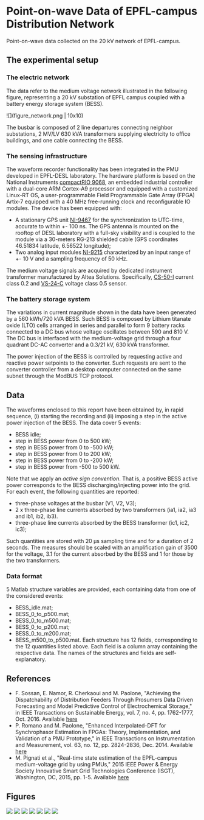 # Point-on-wave Data of EPFL-campus Distribution Network
Point-on-wave data collected on the 20 kV network of EPFL-campus.

## The experimental setup
### The electric network
The data refer to the medium voltage network illustrated in the following figure, representing a 20 kV substation of EPFL campus coupled with a battery energy storage system (BESS).

![](figure_network.png | 10x10)

The busbar is composed of 2 line departures connecting neighbor substations, 2 MV/LV 630 kVA transformers supplying electricity to office buildings, and one cable connecting the BESS. 

### The sensing infrastructure
The waveform recorder functionality has been integrated in the PMU developed in EPFL-DESL laboratory.
The hardware platform is based on the National Instruments [compactRIO 9068](http://www.ni.com/pdf/manuals/376007a_02.pdf), an embedded industrial controller with a dual-core ARM Cortex-A9 processor and equipped with a customized Linux-RT OS, a user-programmable Field Programmable Gate Array (FPGA) Artix-7 equipped with a 40 MHz free-running clock and reconfigurable IO modules. 
The device has been equipped with:
* A stationary GPS unit [NI-9467](http://www.ni.com/datasheet/pdf/en/ds-537) for the synchronization to UTC-time, accurate to within +- 100 ns. The GPS antenna is mounted on the rooftop of DESL laboratory with a full-sky visibility and is coupled to the module via a 30-meters RG-213 shielded cable (GPS coordinates 46.51834 latitude, 6.56522 longitude);
* Two analog input modules [NI-9215](http://www.ni.com/pdf/manuals/373779a_02.pdf) characterized by an input range of +- 10 V and a sampling frequency of 50 kHz.

The medium voltage signals are acquired by dedicated instrument transformer manufactured by Altea Solutions. Specifically, [CS-50-I](http://www.alteasolutions.com/pdf/Datasheet%20CS-50-I%20Altea) current class 0.2 and [VS-24-C](http://www.alteasolutions.com/pdf/Technical%20Specifications%20VS-24-C.pdf) voltage class 0.5 sensor.

### The battery storage system
The variations in current magnitude shown in the data have been generated by a 560 kWh/720 kVA BESS. Such BESS is composed by Lithium titanate oxide (LTO) cells arranged in series and parallel to form 9 battery racks connected to a DC bus whose voltage oscillates between 590 and 810 V. The DC bus is interfaced with the medium-voltage grid through a four quadrant DC-AC converter and a 0.3/21 kV, 630 kVA transformer. 

The power injection of the BESS is controlled by requesting active and reactive power setpoints to the converter. Such requests are sent to the converter controller from a desktop computer connected on the same subnet through the ModBUS TCP protocol.

## Data
The waveforms enclosed to this report have been obtained by, in rapid sequence, (i) starting the recording and (ii) imposing a step in the active power injection of the BESS.
The data cover 5 events:
* BESS idle;
* step in BESS power from 0 to 500 kW;
* step in BESS power from 0 to -500 kW;
* step in BESS power from 0 to 200 kW;
* step in BESS power from 0 to -200 kW;
* step in BESS power from -500 to 500 kW.

Note that we apply an *active sign convention*. That is, a positive BESS active power corresponds to the BESS discharging/injecting power into the grid. For each event, the following quantities are reported:
* three-phase voltages at the busbar (V1, V2, V3);
* 2 x three-phase line currents absorbed by two transformers (ia1, ia2, ia3 and ib1, ib2, ib3).
* three-phase line currents absorbed by the BESS transformer (ic1, ic2, ic3);

Such quantities are stored with 20 μs sampling time and for a duration of 2 seconds.
The measures should be scaled with an amplification gain of 3500 for the voltage, 3.1 for the current absorbed by the BESS and 1 for those by the two transformers. 

### Data format
5 Matlab structure variables are provided, each containing data from one of the considered events:
* BESS_idle.mat;
* BESS_0_to_p500.mat;
* BESS_0_to_m500.mat;
* BESS_0_to_p200.mat;
* BESS_0_to_m200.mat;
* BESS_m500_to_p500.mat. 
Each structure has 12 fields, corresponding to the 12 quantities listed above. Each field is a column array containing the respective data. The names of the structures and fields are self-explanatory.

## References
* F. Sossan, E. Namor, R. Cherkaoui and M. Paolone, "Achieving the Dispatchability of Distribution Feeders Through Prosumers Data Driven Forecasting and Model Predictive Control of Electrochemical Storage," in IEEE Transactions on Sustainable Energy, vol. 7, no. 4, pp. 1762-1777, Oct. 2016. Available [here](https://arxiv.org/abs/1602.02265)
* P. Romano and M. Paolone, "Enhanced Interpolated-DFT for Synchrophasor Estimation in FPGAs: Theory, Implementation, and Validation of a PMU Prototype," in IEEE Transactions on Instrumentation and Measurement, vol. 63, no. 12, pp. 2824-2836, Dec. 2014. Available [here](https://www.researchgate.net/publication/273394523_Enhanced_Interpolated-DFT_for_Synchrophasor_Estimation_in_FPGAs_Theory_Implementation_and_Validation_of_a_PMU_Prototype) 
* M. Pignati et al., "Real-time state estimation of the EPFL-campus medium-voltage grid by using PMUs," 2015 IEEE Power \& Energy Society Innovative Smart Grid Technologies Conference (ISGT), Washington, DC, 2015, pp. 1-5. Available [here](https://www.researchgate.net/publication/279545439_Real-time_state_estimation_of_the_EPFL-campus_medium-voltage_grid_by_using_PMUs)

## Figures
![](figure_BESS_idle.png)
![](figure_BESS_0_to_p500.png)
![](figure_BESS_0_to_m500.png)
![](figure_BESS_0_to_p200.png)
![](figure_BESS_0_to_m200.png)
![](figure_BESS_0_to_p500.png)
![](figure_BESS_m500_to_p500.png)





